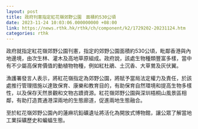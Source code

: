 ```yaml
---
layout: post
title: 政府刊憲指定紅花嶺郊野公園　面積約530公頃
date: 2023-11-24 10:03:06.000000000 +08:00
link: https://news.rthk.hk/rthk/ch/component/k2/1729202-20231124.htm
categories: rthk
---
```


政府就指定紅花嶺郊野公園刊憲，指定的郊野公園面積約530公頃，毗鄰香港與內地邊境，由次生林、灌木及高地草原組成。政府說，該處生物種類豐富多樣，當中有不少屬高保育價值的動植物物種，例如紅杜鵑、土沉香、大草鶯及灰伏翼。

漁護署發言人表示，將紅花嶺指定為郊野公園，將賦予當局法定權力及責任，於該處推行管理措施以達致保育、康樂和教育目的，有助保育自然環境和提高生物多樣性，以及保存天然景觀和文物古蹟資源。紅花嶺郊野公園與深圳梧桐山風景區相鄰，有助打造貫通港深兩地的生態廊道，促進兩地生態融合。

至於紅花嶺郊野公園內的蓮麻坑鉛礦遺址將活化為開放式博物館，讓公眾了解當地工業採礦歷史和蝙蝠生態。
